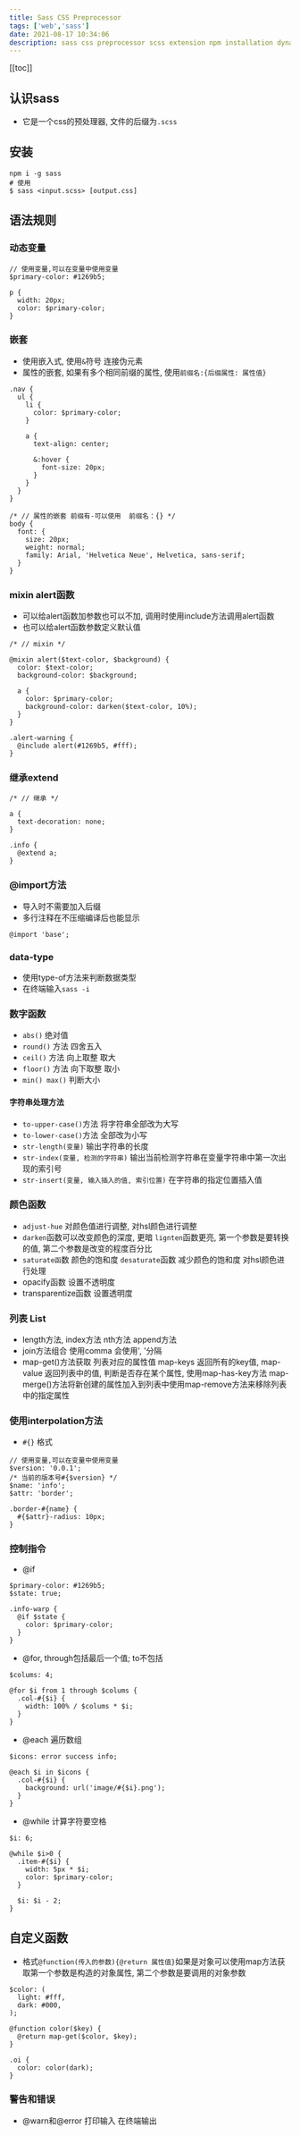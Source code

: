 ```yaml
---
title: Sass CSS Preprocessor
tags: ['web','sass']
date: 2021-08-17 10:34:06
description: sass css preprocessor scss extension npm installation dynamic variables nesting mixin mixing extend inheritance import data type judgment math string color functions list operations interpolation conditional loops custom functions warning errors
---
```


[[toc]]

## 认识sass

- 它是一个css的预处理器, 文件的后缀为`.scss`

## 安装

```shell
npm i -g sass
# 使用
$ sass <input.scss> [output.css]
```

## 语法规则

### 动态变量

```
// 使用变量,可以在变量中使用变量
$primary-color: #1269b5;

p {
  width: 20px;
  color: $primary-color;
}

```

### 嵌套

- 使用嵌入式, 使用`&`符号 连接伪元素
- 属性的嵌套, 如果有多个相同前缀的属性, 使用`前缀名:{后缀属性: 属性值}`

```
.nav {
  ul {
    li {
      color: $primary-color;
    }

    a {
      text-align: center;

      &:hover {
        font-size: 20px;
      }
    }
  }
}

```

```
/* // 属性的嵌套 前缀有-可以使用  前缀名：{} */
body {
  font: {
    size: 20px;
    weight: normal;
    family: Arial, 'Helvetica Neue', Helvetica, sans-serif;
  }
}

```

### mixin alert函数

- 可以给alert函数加参数也可以不加, 调用时使用include方法调用alert函数
- 也可以给alert函数参数定义默认值

```
/* // mixin */

@mixin alert($text-color, $background) {
  color: $text-color;
  background-color: $background;

  a {
    color: $primary-color;
    background-color: darken($text-color, 10%);
  }
}

.alert-warning {
  @include alert(#1269b5, #fff);
}

```

### 继承extend

```
/* // 继承 */

a {
  text-decoration: none;
}

.info {
  @extend a;
}

```

### @import方法

- 导入时不需要加入后缀
- 多行注释在不压缩编译后也能显示

```
@import 'base';
```

### data-type

- 使用type-of方法来判断数据类型
- 在终端输入`sass -i`

### 数字函数

- `abs()` 绝对值
- `round()` 方法 四舍五入
- `ceil()` 方法 向上取整 取大
- `floor()` 方法 向下取整 取小
- `min() max()` 判断大小

#### 字符串处理方法

- `to-upper-case()`方法 将字符串全部改为大写
- `to-lower-case()`方法 全部改为小写
- `str-length(变量)` 输出字符串的长度
- `str-index(变量, 检测的字符串)` 输出当前检测字符串在变量字符串中第一次出现的索引号
- `str-insert(变量, 输入插入的值, 索引位置)` 在字符串的指定位置插入值

### 颜色函数

- `adjust-hue` 对颜色值进行调整, 对hsl颜色进行调整
- `darken`函数可以改变颜色的深度, 更暗 `lignten`函数更亮, 第一个参数是要转换的值, 第二个参数是改变的程度百分比
- `saturate函`数 颜色的饱和度 `desaturate`函数 减少颜色的饱和度 对hsl颜色进行处理
- opacify函数 设置不透明度
- transparentize函数 设置透明度

### 列表 List

- length方法, index方法 nth方法 append方法
- join方法组合 使用comma 会使用', '分隔
- map-get()方法获取 列表对应的属性值 map-keys 返回所有的key值, map-value 返回列表中的值, 判断是否存在某个属性, 使用map-has-key方法 map-merge()方法将新创建的属性加入到列表中使用map-remove方法来移除列表中的指定属性

### 使用interpolation方法

- `#{}` 格式

```
// 使用变量,可以在变量中使用变量
$version: '0.0.1';
/* 当前的版本号#{$version} */
$name: 'info';
$attr: 'border';

.border-#{name} {
  #{$attr}-radius: 10px;
}

```

### 控制指令

- @if

```
$primary-color: #1269b5;
$state: true;

.info-warp {
  @if $state {
    color: $primary-color;
  }
}

```

- @for, through包括最后一个值; to不包括

```
$colums: 4;

@for $i from 1 through $colums {
  .col-#{$i} {
    width: 100% / $colums * $i;
  }
}

```

- @each 遍历数组

```
$icons: error success info;

@each $i in $icons {
  .col-#{$i} {
    background: url('image/#{$i}.png');
  }
}

```

- @while 计算字符要空格

```
$i: 6;

@while $i>0 {
  .item-#{$i} {
    width: 5px * $i;
    color: $primary-color;
  }

  $i: $i - 2;
}

```

## 自定义函数

- 格式`@function(传入的参数){@return 属性值}`如果是对象可以使用map方法获取第一个参数是构造的对象属性, 第二个参数是要调用的对象参数

```
$color: (
  light: #fff,
  dark: #000,
);

@function color($key) {
  @return map-get($color, $key);
}

.oi {
  color: color(dark);
}

```

### 警告和错误

- @warn和@error 打印输入 在终端输出
